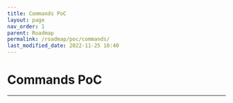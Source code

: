```yaml
---
title: Commands PoC
layout: page
nav_order: 1
parent: Roadmap
permalink: /roadmap/poc/commands/
last_modified_date: 2022-11-25 10:40
---
```


# Commands PoC

----------------

